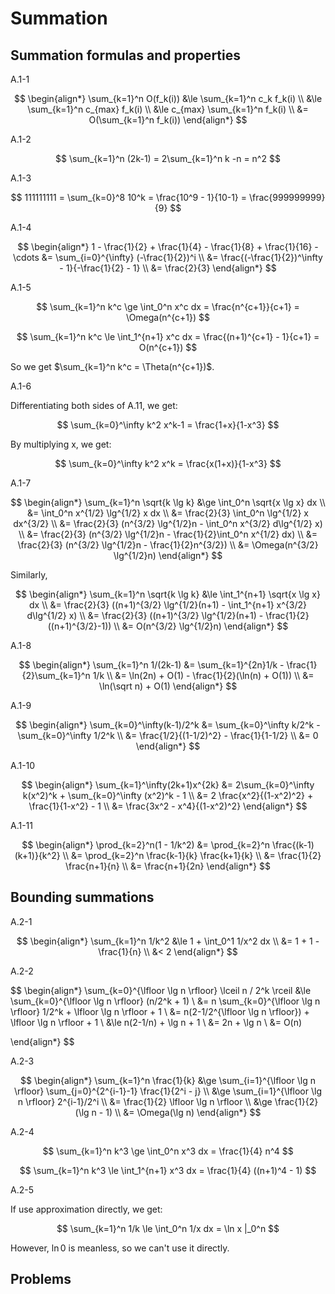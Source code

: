 # Summation

## Summation formulas and properties

A.1-1

$$
\begin{align*}
\sum_{k=1}^n O(f_k(i)) &\le \sum_{k=1}^n c_k f_k(i) \\
&\le \sum_{k=1}^n c_{max} f_k(i) \\
&\le c_{max} \sum_{k=1}^n f_k(i) \\
&= O(\sum_{k=1}^n f_k(i))
\end{align*}
$$

A.1-2

$$
\sum_{k=1}^n (2k-1) = 2\sum_{k=1}^n k -n = n^2 
$$

A.1-3

$$
111111111 = \sum_{k=0}^8 10^k = \frac{10^9 - 1}{10-1} = \frac{999999999}{9}
$$

A.1-4

$$
\begin{align*}
1 - \frac{1}{2} + \frac{1}{4} - \frac{1}{8} + \frac{1}{16} - \cdots &= \sum_{i=0}^{\infty} (-\frac{1}{2})^i \\
&= \frac{(-\frac{1}{2})^\infty - 1}{-\frac{1}{2} - 1} \\
&= \frac{2}{3}
\end{align*}
$$

A.1-5

$$
\sum_{k=1}^n k^c \ge \int_0^n x^c dx = \frac{n^{c+1}}{c+1} = \Omega(n^{c+1})
$$

$$
\sum_{k=1}^n k^c \le \int_1^{n+1} x^c dx = \frac{(n+1)^{c+1} - 1}{c+1} = O(n^{c+1})
$$

So we get $\sum_{k=1}^n k^c = \Theta(n^{c+1})$.

A.1-6

Differentiating both sides of A.11, we get:

$$
\sum_{k=0}^\infty k^2 x^k-1 = \frac{1+x}{1-x^3}
$$

By multiplying x, we get:

$$
\sum_{k=0}^\infty k^2 x^k = \frac{x(1+x)}{1-x^3}
$$

A.1-7

$$
\begin{align*}
\sum_{k=1}^n \sqrt{k \lg k} &\ge \int_0^n \sqrt{x \lg x} dx \\
&= \int_0^n x^{1/2} \lg^{1/2} x dx \\
&= \frac{2}{3} \int_0^n \lg^{1/2} x dx^{3/2} \\
&= \frac{2}{3} (n^{3/2} \lg^{1/2}n - \int_0^n x^{3/2} d\lg^{1/2} x) \\
&= \frac{2}{3} (n^{3/2} \lg^{1/2}n - \frac{1}{2}\int_0^n x^{1/2} dx) \\
&= \frac{2}{3} (n^{3/2} \lg^{1/2}n - \frac{1}{2}n^{3/2}) \\
&= \Omega(n^{3/2} \lg^{1/2}n)
\end{align*}
$$

Similarly,

$$
\begin{align*}
\sum_{k=1}^n \sqrt{k \lg k} &\le \int_1^{n+1} \sqrt{x \lg x} dx \\
&= \frac{2}{3} ((n+1)^{3/2} \lg^{1/2}(n+1) - \int_1^{n+1} x^{3/2} d\lg^{1/2} x) \\
&= \frac{2}{3} ((n+1)^{3/2} \lg^{1/2}(n+1) - \frac{1}{2}((n+1)^{3/2}-1)) \\
&= O(n^{3/2} \lg^{1/2}n)
\end{align*}
$$

A.1-8

$$
\begin{align*}
\sum_{k=1}^n 1/(2k-1) &= \sum_{k=1}^{2n}1/k - \frac{1}{2}\sum_{k=1}^n 1/k \\
&= \ln(2n) + O(1) - \frac{1}{2}(\ln(n) + O(1)) \\
&= \ln(\sqrt n) + O(1)
\end{align*}
$$

A.1-9

$$
\begin{align*}
\sum_{k=0}^\infty(k-1)/2^k &= \sum_{k=0}^\infty k/2^k - \sum_{k=0}^\infty 1/2^k \\
&= \frac{1/2}{(1-1/2)^2} - \frac{1}{1-1/2} \\
&= 0
\end{align*}
$$

A.1-10

$$
\begin{align*}
\sum_{k=1}^\infty(2k+1)x^{2k} &= 2\sum_{k=0}^\infty k(x^2)^k + \sum_{k=0}^\infty (x^2)^k - 1 \\
&= 2 \frac{x^2}{(1-x^2)^2} + \frac{1}{1-x^2} - 1 \\
&= \frac{3x^2 - x^4}{(1-x^2)^2}
\end{align*}
$$

A.1-11

$$
\begin{align*}
\prod_{k=2}^n(1 - 1/k^2) &= \prod_{k=2}^n \frac{(k-1)(k+1)}{k^2} \\
&= \prod_{k=2}^n \frac{k-1}{k} \frac{k+1}{k} \\
&= \frac{1}{2} \frac{n+1}{n} \\
&= \frac{n+1}{2n}
\end{align*}
$$

## Bounding summations

A.2-1

$$
\begin{align*}
\sum_{k=1}^n 1/k^2 &\le 1 + \int_0^1 1/x^2 dx \\
&= 1 + 1 - \frac{1}{n} \\
&< 2
\end{align*}
$$

A.2-2

$$
\begin{align*}
\sum_{k=0}^{\lfloor \lg n \rfloor} \lceil n / 2^k \rceil &\le \sum_{k=0}^{\lfloor \lg n \rfloor} (n/2^k + 1) \\
&= n \sum_{k=0}^{\lfloor \lg n \rfloor} 1/2^k + \lfloor \lg n \rfloor + 1 \\
&= n(2-1/2^{\lfloor \lg n \rfloor}) + \lfloor \lg n \rfloor + 1 \\
&\le n(2-1/n) + \lg n + 1 \\
&= 2n + \lg n \\
&= O(n)

\end{align*}
$$

A.2-3

$$
\begin{align*}
\sum_{k=1}^n \frac{1}{k} &\ge \sum_{i=1}^{\lfloor \lg n \rfloor} \sum_{j=0}^{2^{i-1}-1} \frac{1}{2^i - j} \\
&\ge \sum_{i=1}^{\lfloor \lg n \rfloor} 2^{i-1}/2^i \\
&= \frac{1}{2} \lfloor \lg n \rfloor \\
&\ge \frac{1}{2} (\lg n - 1) \\
&= \Omega(\lg n)
\end{align*}
$$

A.2-4

$$
\sum_{k=1}^n k^3 \ge \int_0^n x^3 dx = \frac{1}{4} n^4
$$

$$
\sum_{k=1}^n k^3 \le \int_1^{n+1} x^3 dx = \frac{1}{4} ((n+1)^4 - 1)
$$

A.2-5

If use approximation directly, we get:

$$
\sum_{k=1}^n 1/k \le \int_0^n 1/x dx = \ln x |_0^n
$$

However, $\ln 0$ is meanless, so we can't use it directly.

## Problems
